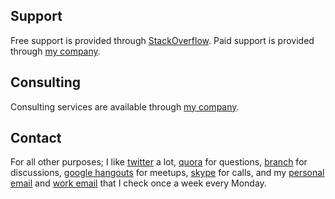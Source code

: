 ## Support
Free support is provided through [StackOverflow](http://stackoverflow.com/). Paid support is provided through [my company](http://bevry.me/support).

## Consulting
Consulting services are available through [my company](http://bevry.me/services).

## Contact
For all other purposes; I like [twitter](http://twitter.com/balupton) a lot, [quora](http://www.quora.com/Benjamin-Lupton) for questions, [branch](http://branch.com/) for discussions, [google hangouts](http://www.google.com/+/learnmore/hangouts/onair.html) for meetups, [skype](skype:balupton?add) for calls, and my [personal email](mailto:b@lupton.cc) and [work email](mailto:b@bevry.me) that I check once a week every Monday.